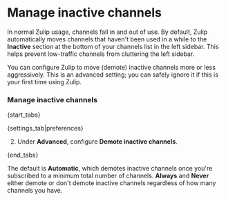 # Manage inactive channels

In normal Zulip usage, channels fall in and out of use. By default, Zulip
automatically moves channels that haven't been used in a while to the
**Inactive** section at the bottom of your channels list in the left sidebar.
This helps prevent low-traffic channels from cluttering the left sidebar.

You can configure Zulip to move (demote) inactive channels more or less
aggressively. This is an advanced setting; you can safely ignore it if this
is your first time using Zulip.

### Manage inactive channels

{start_tabs}

{settings_tab|preferences}

2. Under **Advanced**, configure **Demote inactive channels**.

{end_tabs}

The default is **Automatic**, which demotes inactive channels once you're
subscribed to a minimum total number of channels. **Always** and **Never**
either demote or don't demote inactive channels regardless of how many
channels you have.
